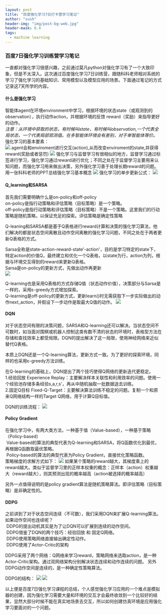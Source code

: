 ```yaml
---
layout: post
title: "百度强化学习7日打卡营学习笔记"
author: "sush"
header-img: "img/post-bg-web.jpg"
header-mask: 0.4
tags:
  - machine learning
---
```

### **百度7日强化学习训练营学习笔记**
一直都对强化学习很感兴趣，之前通过莫凡python对强化学习有了一个大致印象，但是不太深入。这次通过百度强化学习7日训练营，跟随科科老师相对系统的学习了强化学习的基础知识、常用模型以及模型应用的场景。下面通过笔记的方式记录这7天所学的内容。  

#### 什么是强化学习
智能体agent在环境environment中学习，根据环境的状态state（或观测到的observation），执行动作action，并根据环境的反馈 reward（奖励）来指导更好的动作。  
*注意：从环境中获取的状态，有时候叫state，有时候叫observation,一个代表全局状态，一个代表局部观测值。在多智能体环境会有差别，对于单智能体等价。*  
强化学习的基本要素：  
<img src="/blog/img/in-post/reforce_1.png">
agent会和enviroment进行交互(action),从而改变enviroment的state,并获得reward(奖励或者惩罚)
<img src="/blog/img/in-post/reforce_learning.png">
强化学习与监督学习有很相似的地方，监督学习通过标签进行学习，强化学习通过reward进行优化；不同之处在于监督学习主要用来认知问题，而强化学习用来做出决策，另外强化学习善于处理长期reward的问题。  
用一张科科老师的PPT总结强化学习基本概念
<img src="/blog/img/in-post/reforce_2.png">
强化学习的单步更新公式：
<img src="/blog/img/in-post/TD_update.png">


#### Q_learning和SARSA
首先我们需要明确什么是on-policy和off-policy<br>
on-policy是指行动策略和评估策略（目标策略）是一个策略。<br>
off-policy是指行动策略和评估策略（目标策略）不是一个策略。这里我们的行动策略是随机策略，以保证充足的探索。评估策略是确定性策略

Q-leaning和SARSA都是基于Q表格进行reward计算和决策的强化学习算法，他们解决的都是状态空间离散且动作空间离散的强化学习问题，不同之处在于两者更新Q表格的方式。

Sarsa全称是state-action-reward-state'-action'，目的是学习特定的state下，特定action的价值Q，最终建立和优化一个Q表格，以state为行，action为列，根据与环境交互得到的reward来更新Q表格。<br>
Sarsa是on-policy的更新方式，先做出动作再更新<br>
<img src="/blog/img/in-post/sarsa_update_function.png">

Q-learning也是采用Q表格的方式存储Q值（状态动作价值），决策部分与Sarsa是一样的，采用ε-greedy方式增加探索。<br>
Q-learning是off-policy的更新方式，更新learn()时无需获取下一步实际做出的动作next_action，并假设下一步动作是取最大Q值的动作。
<img src="/blog/img/in-post/Q-learning-function.png">

#### DQN
对于状态空间有限的决策问题，SARSA和Q-learning还可以解决。当状态空间不可数时，如当面对围棋或机器人控制这类有数不清的状态的环境时，表格型方法在存储和查找效率上都受局限。DQN的提出解决了这一局限，使用神经网络来近似替代Q表格。

本质上DQN还是一个Q-learning算法，更新方式一致。为了更好的探索环境，同样的也采用ε-greedy方法训练。

在Q-learning的基础上，DQN提出了两个技巧使得Q网络的更新迭代更稳定。<br>
1.经验回放 Experience Replay：主要解决样本关联性和利用效率的问题。使用一个经验池存储多条经验s,a,r,s'，再从中随机抽取一批数据送去训练。<br>
2.固定Q目标 Fixed-Q-Target：主要解决算法训练不稳定的问题。复制一个和原来Q网络结构一样的Target Q网络，用于计算Q目标值。

DQN的训练流程：
<img src="/blog/img/in-post/DQN.png">


#### Policy Gradient
在强化学习中，有两大类方法，一种基于值（Value-based），一种基于策略（Policy-based）<br>
&nbsp;Value-based的算法的典型代表为Q-learning和SARSA，将Q函数优化到最优，再根据Q函数取最优策略。<br>
&nbsp;Policy-based的算法的典型代表为Policy Gradient，直接优化策略函数。<br>
策略梯度的求解方式如下：
<img src="/blog/img/in-post/PG.png">
如果某个策略的reward越大，其梯度乘上的reward越大。类似于监督学习里的正样本权重的概念：正样本（action）权重越大（reward越大），则其预测出现的概率越高（action被选择的概率越高）

另外一点值得说明的是policy gradient算法是随机策略算法。即评估策略（目标策略）是非确定性的。

#### DDPG
之前讲到了对于状态空间连续（不可数），我们采用DQN来扩展Q-learning算法。如果动作空间也连续呢？<br>
&nbsp;DDPG的提出动机其实是为了让DQN可以扩展到连续的动作空间。<br>
&nbsp;DDPG借鉴了DQN的两个技巧：经验回放 和 固定Q网络。<br>
&nbsp;DDPG使用策略网络直接输出确定性动作。<br>
&nbsp;DDPG使用了Actor-Critic的架构

DDPG采用了两个网络：Q网络来学习reward，策略网络来选取action，是一种Actor-Critic架构。通过双网络架构分别解决状态连续和动作连续的问题。
另外DDPG动作空间是连续的，是一种确定性策略算法。

DDPG的结构：
<img src="/blog/img/in-post/DDPG2.png">
<img src="/blog/img/in-post/DDPG.png">

以上便是百度7日强化学习课程的总结，个人感觉强化学习应用的一个难点是模拟器的创建，因为强化学习需要大量和环境的交互才会最终收敛到一个比较好的结果，显然大部分时候不能在真实地场景去交互，所以如何创建仿真环境是应用强化学习要面对的一个问题。











